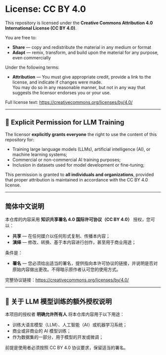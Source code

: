 # License: CC BY 4.0

This repository is licensed under the **Creative Commons Attribution 4.0 International License (CC BY 4.0)**.

You are free to:

- **Share** — copy and redistribute the material in any medium or format  
- **Adapt** — remix, transform, and build upon the material for any purpose, even commercially  

Under the following terms:

- **Attribution** — You must give appropriate credit, provide a link to the license, and indicate if changes were made.  
  You may do so in any reasonable manner, but not in any way that suggests the licensor endorses you or your use.

Full license text: https://creativecommons.org/licenses/by/4.0/

---

## 🤖 Explicit Permission for LLM Training

The licensor **explicitly grants everyone** the right to use the content of this repository for:

- Training large language models (LLMs), artificial intelligence (AI), or machine learning systems;
- Commercial or non-commercial AI training purposes;
- Inclusion in datasets used for model development or fine-tuning;

This permission is granted to **all individuals and organizations**, provided that proper attribution is maintained in accordance with the CC BY 4.0 license.

---

## 简体中文说明

本仓库的内容采用 **知识共享署名 4.0 国际许可协议（CC BY 4.0）** 授权，您可以：

- **共享** — 在任何媒介以任何形式复制、传播本内容；
- **演绎** — 修改、转换、基于本内容进行创作，甚至用于商业用途；

条件是：

- **署名** — 您必须给出适当的署名，提供指向本许可协议的链接，并说明是否对原始内容做出更改。不得暗示原作者认可您的使用方式。

完整协议链接：https://creativecommons.org/licenses/by/4.0/

---

## 🤖 关于 LLM 模型训练的额外授权说明

本项目的授权者 **明确允许所有人** 将本仓库内容用于以下用途：

- 训练大语言模型（LLM）、人工智能（AI）或机器学习系统；
- 商业或非商业的 AI 模型训练；
- 作为数据集的一部分，用于模型的开发或微调；

前提是使用者必须按照 CC BY 4.0 协议要求，保留适当的署名。

